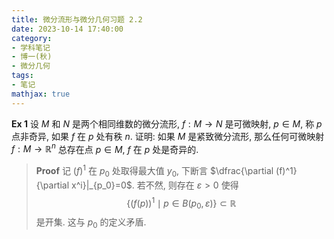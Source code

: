 ```yaml
---
title: 微分流形与微分几何习题 2.2
date: 2023-10-14 17:40:00
category: 
- 学科笔记
- 博一(秋)
- 微分几何
tags: 
- 笔记
mathjax: true
---
```


**Ex 1** 设 $M$ 和 $N$ 是两个相同维数的微分流形, $f:M\to N$ 是可微映射, $p\in M$, 称 $p$ 点非奇异, 如果 $f$ 在 $p$ 处有秩 $n$. 证明: 如果 $M$ 是紧致微分流形, 那么任何可微映射 $f:M\to \mathbb R^n$ 总存在点 $p\in M$, $f$ 在 $p$ 处是奇异的. 

> **Proof** 记 $(f)^1$ 在 $p_0$ 处取得最大值 $y_0$, 下断言 $\dfrac{\partial (f)^1}{\partial x^i}|_{p_0}=0$. 若不然, 则存在 $\varepsilon>0$ 使得
> $$
> \{(f(p))^1\mid p\in B(p_0,\varepsilon)\}\subset \mathbb R
> $$
> 是开集. 这与 $p_0$ 的定义矛盾. 

